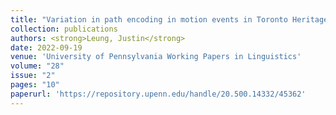 ```yaml
---
title: "Variation in path encoding in motion events in Toronto Heritage Cantonese"
collection: publications
authors: <strong>Leung, Justin</strong>
date: 2022-09-19
venue: 'University of Pennsylvania Working Papers in Linguistics'
volume: "28"
issue: "2"
pages: "10"
paperurl: 'https://repository.upenn.edu/handle/20.500.14332/45362'
---
```

